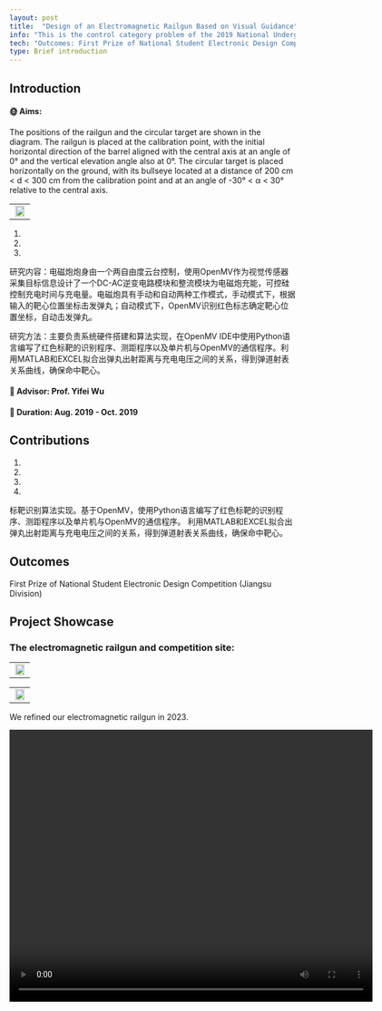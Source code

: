 ```yaml
---
layout: post
title:  "Design of an Electromagnetic Railgun Based on Visual Guidance"
info: "This is the control category problem of the 2019 National Undergraduate Electronic Design Competition."
tech: "Outcomes: First Prize of National Student Electronic Design Competition (Jiangsu Division) "
type: Brief introduction
---
```


## Introduction

#### &#127774; Aims: 

The positions of the railgun and the circular target are shown in the diagram. The railgun is placed at the calibration point, with the initial horizontal direction of the barrel aligned with the central axis at an angle of 0° and the vertical elevation angle also at 0°. The circular target is placed horizontally on the ground, with its bullseye located at a distance of 200 cm < d < 300 cm from the calibration point and at an angle of -30° < α < 30° relative to the central axis.

<table rules="none" align="center">
	<tr>
		<td>
			<center>
				<img src="https://effun.xyz/assets/img/20190801/curved-fire-gun-1.jpg" width="90%" />
				<br/>
				<font color="AAAAAA"></font>
			</center>
		</td>
	</tr>
</table>

1. 
2. 
3. 

研究内容：电磁炮炮身由一个两自由度云台控制，使用OpenMV作为视觉传感器采集目标信息设计了一个DC-AC逆变电路模块和整流模块为电磁炮充能，可控硅控制充电时间与充电量。电磁炮具有手动和自动两种工作模式，手动模式下，根据输入的靶心位置坐标击发弹丸；自动模式下，OpenMV识别红色标志确定靶心位置坐标，自动击发弹丸。

研究方法：主要负责系统硬件搭建和算法实现，在OpenMV IDE中使用Python语言编写了红色标靶的识别程序、测距程序以及单片机与OpenMV的通信程序。利用MATLAB和EXCEL拟合出弹丸出射距离与充电电压之间的关系，得到弹道射表关系曲线，确保命中靶心。


#### &#128221; Advisor: Prof. Yifei Wu 

#### &#128197; Duration: Aug. 2019 - Oct. 2019

## Contributions

1. 
2. 
3. 
4. 

标靶识别算法实现。基于OpenMV，使用Python语言编写了红色标靶的识别程序、测距程序以及单片机与OpenMV的通信程序。
利用MATLAB和EXCEL拟合出弹丸出射距离与充电电压之间的关系，得到弹道射表关系曲线，确保命中靶心。

## Outcomes
 
 First Prize of National Student Electronic Design Competition (Jiangsu Division)

## Project Showcase

### The electromagnetic railgun and competition site:

<table rules="none" align="center">
	<tr>
		<td>
			<center>
				<img src="https://effun.xyz/assets/img/20190801/微信图片_20240906152047.jpg" width="90%" />
				<br/>
				<font color="AAAAAA"></font>
			</center>
		</td>
	</tr>
</table>

<table rules="none" align="center">
	<tr>
		<td>
			<center>
				<img src="https://effun.xyz/assets/img/20190801/微信图片_20240906152055.jpg" width="90%" />
				<br/>
				<font color="AAAAAA"></font>
			</center>
		</td>
	</tr>
</table>

We refined our electromagnetic railgun in 2023.

<video width="640" height="480" controls>
    
    <source src="https://effun.xyz/assets/img/20190801/curved-fire-gun-1.mp4" type="video/mp4">

</video>
